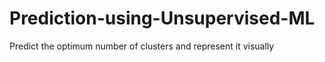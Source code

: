 # Prediction-using-Unsupervised-ML
Predict the optimum number of clusters and represent it visually

